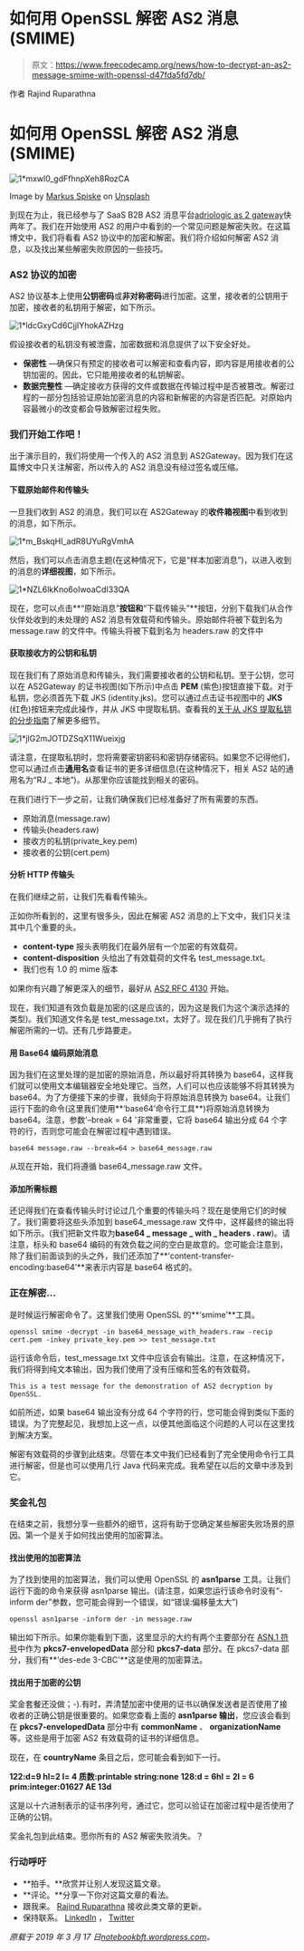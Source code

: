 # 如何用 OpenSSL 解密 AS2 消息(SMIME)

> 原文：<https://www.freecodecamp.org/news/how-to-decrypt-an-as2-message-smime-with-openssl-d47fda5fd7db/>

作者 Rajind Ruparathna

# 如何用 OpenSSL 解密 AS2 消息(SMIME)

![1*mxwl0_gdFfhnpXeh8RozCA](img/34c92d1e52641fe69cb7ce465654a168.png)

Image by [Markus Spiske](https://unsplash.com/photos/FXFz-sW0uwo?utm_source=unsplash&utm_medium=referral&utm_content=creditCopyText) on [Unsplash](https://unsplash.com/search/photos/encrypt?utm_source=unsplash&utm_medium=referral&utm_content=creditCopyText)

到现在为止，我已经参与了 SaaS B2B AS2 消息平台[adriologic as 2 gateway](http://as2gateway.com/)快两年了。我们在开始使用 AS2 的用户中看到的一个常见问题是解密失败。在这篇博文中，我们将看看 AS2 协议中的加密和解密。我们将介绍如何解密 AS2 消息，以及找出某些解密失败原因的一些技巧。

### AS2 协议的加密

AS2 协议基本上使用**公钥密码**或**非对称密码**进行加密。这里，接收者的公钥用于加密，接收者的私钥用于解密，如下所示。

![1*ldcGxyCd6CjjIYhokAZHzg](img/ded9ab27e7354e92ec282ce978691a58.png)

假设接收者的私钥没有被泄露，加密数据和消息提供了以下安全好处。

*   **保密性** —确保只有预定的接收者可以解密和查看内容，即内容是用接收者的公钥加密的。因此，它只能用接收者的私钥解密。
*   **数据完整性** —确定接收方获得的文件或数据在传输过程中是否被篡改。解密过程的一部分包括验证原始加密消息的内容和新解密的内容是否匹配。对原始内容最微小的改变都会导致解密过程失败。

### 我们开始工作吧！

出于演示目的，我们将使用一个传入的 AS2 消息到 AS2Gateway。因为我们在这篇博文中只关注解密，所以传入的 AS2 消息没有经过签名或压缩。

#### 下载原始邮件和传输头

一旦我们收到 AS2 的消息，我们可以在 AS2Gateway 的**收件箱视图**中看到收到的消息，如下所示。

![1*m_BskqHI_adR8UYuRgVmhA](img/4b854c49ad115ca7295903bf6d3bce52.png)

然后，我们可以点击消息主题(在这种情况下，它是“样本加密消息”)，以进入收到的消息的**详细视图**，如下所示。

![1*NZL6lkKno6oIwoaCdI33QA](img/6a1b296f1267c98707557353ef883d00.png)

现在，您可以点击**“原始消息”**按钮和**“下载传输头”**按钮，分别下载我们从合作伙伴处收到的未处理的 AS2 消息有效载荷和传输头。原始邮件将被下载到名为 message.raw 的文件中。传输头将被下载到名为 headers.raw 的文件中

#### 获取接收方的公钥和私钥

现在我们有了原始消息和传输头，我们需要接收者的公钥和私钥。至于公钥，您可以在 AS2Gateway 的证书视图(如下所示)中点击 **PEM** (紫色)按钮直接下载。对于私钥，您必须首先下载 JKS (identity.jks)。您可以通过点击证书视图中的 **JKS** (红色)按钮来完成此操作，并从 JKS 中提取私钥。查看我的[关于从 JKS 提取私钥的分步指南](https://notebookbft.wordpress.com/2019/01/10/extracting-private-key-from-java-keystore-jks/)了解更多细节。

![1*jlG2mJOTDZSqX11Wueixjg](img/ea06e941aa23a817ae88c2f5d3b1b81b.png)

请注意，在提取私钥时，您将需要密钥密码和密钥存储密码。如果您不记得他们，您可以通过点击**通用名**查看证书的更多详细信息(在这种情况下，相关 AS2 站的通用名为“RJ _ 本地”)。从那里你应该能找到相关的密码。

在我们进行下一步之前，让我们确保我们已经准备好了所有需要的东西。

*   原始消息(message.raw)
*   传输头(headers.raw)
*   接收方的私钥(private_key.pem)
*   接收者的公钥(cert.pem)

#### 分析 HTTP 传输头

在我们继续之前，让我们先看看传输头。

正如你所看到的，这里有很多头，因此在解密 AS2 消息的上下文中，我们只关注其中几个重要的头。

*   **content-type** 报头表明我们在最外层有一个加密的有效载荷。
*   **content-disposition** 头给出了有效载荷的文件名 test_message.txt。
*   我们也有 1.0 的 mime 版本

如果你有兴趣了解更深入的细节，最好从 [AS2 RFC 4130](https://www.ietf.org/rfc/rfc4130.txt) 开始。

现在，我们知道有效负载是加密的(这是应该的，因为这是我们为这个演示选择的类型)。我们知道文件名是 test_message.txt，太好了。现在我们几乎拥有了执行解密所需的一切。还有几步路要走。

#### 用 Base64 编码原始消息

因为我们在这里处理的是加密的原始消息，所以最好将其转换为 base64，这样我们就可以使用文本编辑器安全地处理它。当然，人们可以也应该能够不将其转换为 base64。为了方便接下来的步骤，我倾向于将原始消息转换为 base64。让我们运行下面的命令(这里我们使用**‘base64’命令行工具**)将原始消息转换为 base64。注意，参数'–break = 64 '非常重要，它将 base64 输出分成 64 个字符的行，否则您可能会在解密过程中遇到错误。

```
base64 message.raw --break=64 > base64_message.raw
```

从现在开始，我们将遵循 base64_message.raw 文件。

#### 添加所需标题

还记得我们在查看传输头时讨论过几个重要的传输头吗？现在是使用它们的时候了。我们需要将这些头添加到 base64_message.raw 文件中，这样最终的输出将如下所示。(我们把新文件取为**base64 _ message _ with _ headers . raw**)。请注意，标头和 base64 编码的有效负载之间的空白是故意的。您可能会注意到，除了我们前面谈到的头之外，我们还添加了**‘content-transfer-encoding:base64’**来表示内容是 base64 格式的。

### 正在解密…

是时候运行解密命令了。这里我们使用 OpenSSL 的**‘smime’**工具。

```
openssl smime -decrypt -in base64_message_with_headers.raw -recip cert.pem -inkey private_key.pem >> test_message.txt
```

运行该命令后，test_message.txt 文件中应该会有输出。注意，在这种情况下，我们将得到纯文本输出，因为我们使用了没有压缩和签名的有效载荷。

```
This is a test message for the demonstration of AS2 decryption by OpenSSL.
```

如前所述，如果 base64 输出没有分成 64 个字符的行，您可能会得到类似下面的错误。为了完整起见，我想加上这一点，以便其他面临这个问题的人可以在这里找到解决方案。

解密有效载荷的步骤到此结束。尽管在本文中我们已经看到了完全使用命令行工具进行解密，但是也可以使用几行 Java 代码来完成。我希望在以后的文章中涉及到它。

### 奖金礼包

在结束之前，我想分享一些额外的细节，这将有助于您确定某些解密失败场景的原因。第一个是关于如何找出使用的加密算法。

#### 找出使用的加密算法

为了找到使用的加密算法，我们可以使用 OpenSSL 的 **asn1parse** 工具。让我们运行下面的命令来获得 asn1parse 输出。(请注意，如果您运行该命令时没有“-inform der”参数，您可能会得到一个错误，如“错误:偏移量太大”)

```
openssl asn1parse -inform der -in message.raw
```

输出如下所示。如果你能看到下面，这里显示的大约有两个主要部分在 [ASN.1 符号](https://en.wikipedia.org/wiki/Abstract_Syntax_Notation_One)中作为 **pkcs7-envelopedData** 部分和 **pkcs7-data** 部分。在 pkcs7-data 部分，我们有**‘des-ede 3-CBC’**这是使用的加密算法。

#### 找出用于加密的公钥

奖金套餐还没做；-).有时，弄清楚加密中使用的证书以确保发送者是否使用了接收者的正确公钥是很重要的。如果您查看上面的 **asn1parse 输出**，您应该会看到在 **pkcs7-envelopedData** 部分中有 **commonName** 、 **organizationName** 等。这些是用于加密 AS2 有效载荷的证书的详细信息。

现在，在 **countryName** 条目之后，您可能会看到如下一行。

**122:d=9 hl=2 l= 4 质数:printable string:none**
**128:d = 6hl = 2l = 6 prim:integer:01627 AE 13d**

这是以十六进制表示的证书序列号，通过它，您可以验证在加密过程中是否使用了正确的公钥。

奖金礼包到此结束。愿你所有的 AS2 解密失败消失。？

### 行动呼吁

*   **拍手。**欣赏并让别人发现这篇文章。
*   **评论。**分享一下你对这篇文章的看法。
*   跟我来。 [Rajind Ruparathna](https://medium.com/@rajindruparathna) 接收此类文章的更新。
*   保持联系。 [LinkedIn](http://lk.linkedin.com/in/rajind) ， [Twitter](https://twitter.com/rajindrj)

*原载于 2019 年 3 月 17 日[notebookbft.wordpress.com](https://notebookbft.wordpress.com/2019/03/17/how-to-decrypt-an-as2-message-smime-with-openssl/)。*